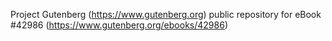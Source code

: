 Project Gutenberg (https://www.gutenberg.org) public repository for eBook #42986 (https://www.gutenberg.org/ebooks/42986)
